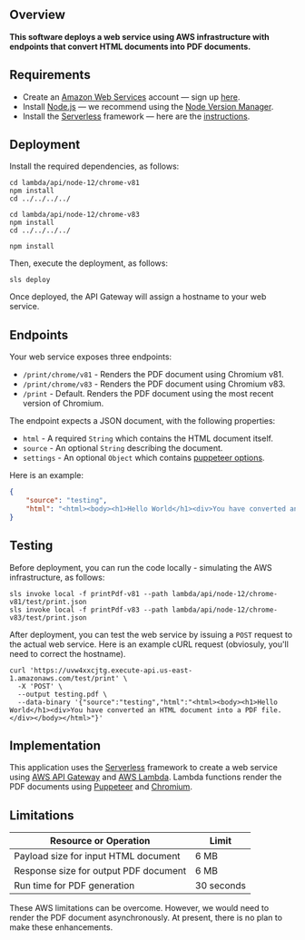 ## Overview

**This software deploys a web service using AWS infrastructure with endpoints that convert HTML documents into PDF documents.**

## Requirements

* Create an [Amazon Web Services](https://aws.amazon.com/) account — sign up [here](https://portal.aws.amazon.com/billing/signup#/start).
* Install [Node.js](https://nodejs.org/en/) — we recommend using the [Node Version Manager](https://github.com/nvm-sh/nvm).
* Install the [Serverless](https://www.serverless.com/) framework — here are the [instructions](https://www.serverless.com/framework/docs/providers/aws/guide/installation/).

## Deployment

Install the required dependencies, as follows:

```shell
cd lambda/api/node-12/chrome-v81
npm install
cd ../../../../

cd lambda/api/node-12/chrome-v83
npm install
cd ../../../../

npm install
```

Then, execute the deployment, as follows:

```
sls deploy
```

Once deployed, the API Gateway will assign a hostname to your web service.

## Endpoints

Your web service exposes three endpoints:

* ```/print/chrome/v81``` - Renders the PDF document using Chromium v81.
* ```/print/chrome/v83``` - Renders the PDF document using Chromium v83.
* ```/print``` - Default. Renders the PDF document using the most recent version of Chromium.

The endpoint expects a JSON document, with the following properties:

* ```html``` - A required ```String``` which contains the HTML document itself.
* ```source``` - An optional ```String``` describing the document.
* ```settings``` - An optional ```Object``` which contains [puppeteer options](https://github.com/puppeteer/puppeteer/blob/v5.2.1/docs/api.md#pagepdfoptions).

Here is an example:

```json
{
	"source": "testing",
	"html": "<html><body><h1>Hello World</h1><div>You have converted an HTML document into a PDF file.</div></body></html>"
}
```

## Testing

Before deployment, you can run the code locally - simulating the AWS infrastructure, as follows:

```shell
sls invoke local -f printPdf-v81 --path lambda/api/node-12/chrome-v81/test/print.json
sls invoke local -f printPdf-v83 --path lambda/api/node-12/chrome-v83/test/print.json
```

After deployment, you can test the web service by issuing a ```POST``` request to the actual web service. Here is an example cURL request (obviosuly, you'll need to correct the hostname).

```shell
curl 'https://uvw4xxcjtg.execute-api.us-east-1.amazonaws.com/test/print' \
  -X 'POST' \
  --output testing.pdf \
  --data-binary '{"source":"testing","html":"<html><body><h1>Hello World</h1><div>You have converted an HTML document into a PDF file.</div></body></html>"}'
```

## Implementation

This application uses the [Serverless](https://www.serverless.com/) framework to create a web service using [AWS API Gateway](https://aws.amazon.com/api-gateway/) and [AWS Lambda](https://aws.amazon.com/lambda/). Lambda functions render the PDF documents using [Puppeteer](https://github.com/puppeteer/puppeteer) and [Chromium](https://github.com/alixaxel/chrome-aws-lambda).

## Limitations

| Resource or Operation | Limit |
| ------------- | ------------- |
| Payload size for input HTML document | 6 MB  |
| Response size for output PDF document | 6 MB  |
| Run time for PDF generation  | 30 seconds |

These AWS limitations can be overcome. However, we would need to render the PDF document asynchronously. At present, there is no plan to make these enhancements.